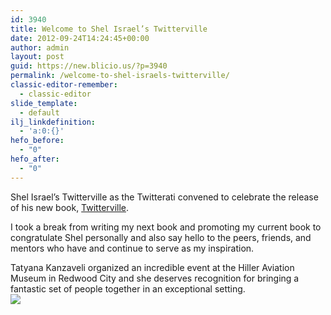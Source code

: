 ```yaml
---
id: 3940
title: Welcome to Shel Israel’s Twitterville
date: 2012-09-24T14:24:45+00:00
author: admin
layout: post
guid: https://new.blicio.us/?p=3940
permalink: /welcome-to-shel-israels-twitterville/
classic-editor-remember:
  - classic-editor
slide_template:
  - default
ilj_linkdefinition:
  - 'a:0:{}'
hefo_before:
  - "0"
hefo_after:
  - "0"
---
```

Shel Israel’s Twitterville as the Twitterati convened to celebrate the release of his new book, [Twitterville](https://web.archive.org/web/20120710104942/http://redcouch.typepad.com/weblog/twitterville.html).

I took a break from writing my next book and promoting my current book to congratulate Shel personally and also say hello to the peers, friends, and mentors who have and continue to serve as my inspiration.

Tatyana Kanzaveli organized an incredible event at the Hiller Aviation Museum in Redwood City and she deserves recognition for bringing a fantastic set of people together in an exceptional setting.  
![](https://web.archive.org/web/20120710104942im_/http://farm3.static.flickr.com/2514/3851729793_66d5fdca0f.jpg)